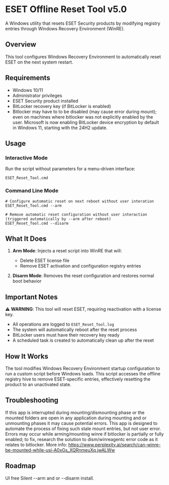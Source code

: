 # ESET Offline Reset Tool v5.0

A Windows utility that resets ESET Security products by modifying registry entries through Windows Recovery Environment (WinRE).

## Overview

This tool configures Windows Recovery Environment to automatically reset ESET on the next system restart.

## Requirements

- Windows 10/11
- Administrator privileges
- ESET Security product installed
- BitLocker recovery key (if BitLocker is enabled)
- Bitlocker may have to to be disabled (may cause error during mount); even on machines where bitlocker was not explicitly enabled by the user. Microsoft is now enabling BitLocker device encryption by default in Windows 11, starting with the 24H2 update.

## Usage

### Interactive Mode
Run the script without parameters for a menu-driven interface:
```batch
ESET_Reset_Tool.cmd
```

### Command Line Mode
```batch
# Configure automatic reset on next reboot without user interation
ESET_Reset_Tool.cmd --arm

# Remove automatic reset configuration without user interaction (triggered automatically by --arm after reboot)
ESET_Reset_Tool.cmd --disarm
```

## What It Does

1. **Arm Mode**: Injects a reset script into WinRE that will:
   - Delete ESET license file
   - Remove ESET activation and configuration registry entries

2. **Disarm Mode**: Removes the reset configuration and restores normal boot behavior

## Important Notes

⚠️ **WARNING**: This tool will reset ESET, requiring reactivation with a license key.

- All operations are logged to `ESET_Reset_Tool.log`
- The system will automatically reboot after the reset process
- BitLocker users must have their recovery key ready
- A scheduled task is created to automatically clean up after the reset

## How It Works

The tool modifies Windows Recovery Environment startup configuration to run a custom script before Windows loads. This script accesses the offline registry hive to remove ESET-specific entries, effectively resetting the product to an unactivated state.

## Troubleshooting

If this app is interrupted during mounting/dismounting phase or the mounted folders are open in any application during mounting and or unmounting phases it may cause potential errors. This app is designed to automate the process of fixing such stale mount entries, but not user error. Errors may occur while arming/mounting winre if bitlocker is partially or fully enabled; to fix, research the solution to dism/winreagentc error code as it relates to bitlocker. More info: https://www.perplexity.ai/search/can-winre-be-mounted-while-usi-A0xGs_XQRnmeuXq.jwALWw

## Roadmap

UI free Silent --arm and or --disarm install.
